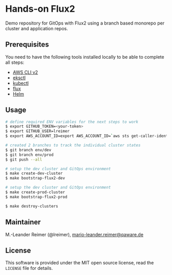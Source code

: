 # Hands-on Flux2

Demo repository for GitOps with Flux2 using a branch based monorepo per cluster and application repos.

## Prerequisites

You need to have the following tools installed locally to be able to complete all steps:
- [AWS CLI v2](https://docs.aws.amazon.com/cli/latest/userguide/install-cliv2.html)
- [eksctl](https://eksctl.io/)
- [kubectl](https://docs.aws.amazon.com/eks/latest/userguide/install-kubectl.html)
- [flux](https://fluxcd.io/docs/get-started/)
- [Helm](https://helm.sh/docs/intro/install/)

## Usage

```bash
# define required ENV variables for the next steps to work
$ export GITHUB_TOKEN=<your-token>
$ export GITHUB_USER=lreimer
$ export AWS_ACCOUNT_ID=export AWS_ACCOUNT_ID=`aws sts get-caller-identity --query Account --output text`

# created 2 branches to track the individual cluster states
$ git branch env/dev
$ git branch env/prod
$ git push --all

# setup the dev cluster and GitOps environment
$ make create-dev-cluster
$ make bootstrap-flux2-dev

# setup the dev cluster and GitOps environment
$ make create-prod-cluster
$ make bootstrap-flux2-prod

$ make destroy-clusters
```

## Maintainer

M.-Leander Reimer (@lreimer), <mario-leander.reimer@qaware.de>

## License

This software is provided under the MIT open source license, read the `LICENSE`
file for details.